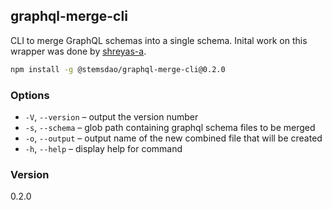 ## graphql-merge-cli

CLI to merge GraphQL schemas into a single schema.
Inital work on this wrapper was done by [shreyas-a](https://github.com/shreyas-a/graphql-merge-cli).

```bash
npm install -g @stemsdao/graphql-merge-cli@0.2.0
```

### Options

*  `-V`, `--version` – output the version number
*  `-s`, `--schema`  – glob path containing graphql schema files to be merged
*  `-o`, `--output`  – output name of the new combined file that will be created
*  `-h`, `--help`    – display help for command

### Version

0.2.0
